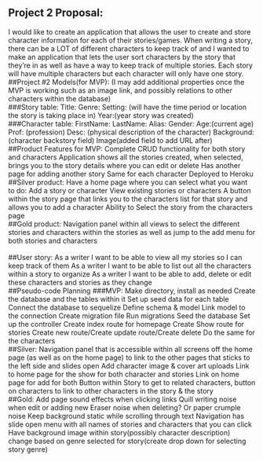 ## Project 2 Proposal:

I would like to create an application that allows the user to create and store character information for each of their stories/games. When writing a story, there can be a LOT of different characters to keep track of and I wanted to make an application that lets the user sort characters by the story that they’re in as well as have a way to keep track of multiple stories. Each story will have multiple characters but each character will only have one story. 
<br>
##Project #2 Models(for MVP):
(I may add additional properties once the MVP is working such as an image link, and possibly relations to other characters within the database)
<br>
###Story table:
Title: 
Genre:
Setting: (will have the time period or location the story is taking place in)
Year:(year story was created)
<br>
###Character table:
FirstName:
LastName:
Alias:
Gender:
Age:(current age)
Prof: (profession)
Desc: (physical description of the character)
Background: (character backstory field)
Image(added field to add URL after)
<br>
##Product Features for MVP:
Complete CRUD functionality for both story and characters
Application shows all the stories created, when selected, brings you to the story details where you can edit or delete
Has another page for adding another story
Same for each character
Deployed to Heroku
<br>
##Silver product:
Have a home page where you can select what you want to do:
Add a story or character
View existing stories or characters
A button within the story page that links you to the characters list for that story and allows you to add a character
Ability to Select the story from the characters page
<br>
##Gold product:
Navigation panel within all views to select the different stories and characters within the stories as well as jump to the add menu for both stories and characters
<br>
<br>
##User story:
As a writer I want to be able to view all my stories so I can keep track of them
As a writer I want to be able to list out all the characters within a story to organize
As a writer I want to be able to add, delete or edit these characters and stories as they change
<br>
##Pseudo-code Planning
###MVP:
Make directory, install as needed
Create the database and the tables within it
Set up seed data for each table
Connect the database to sequelize
Define schema & model
Link model to the connection
Create migration file
Run migrations
Seed the database
Set up the controller
Create index route for homepage
Create Show route for stories
Create new route/Create update route/Create delete
Do the same for the characters
<br>
##Silver:
Navigation panel that is accessible within all screens off the home page (as well as on the home page) to link to the other pages that sticks to the left side and slides open
Add character image & cover art uploads
Link to home page for the show for both character and stories
Link on home page for add for both
Button within Story to get to related characters, button on characters to link to other characters in the story & the story
<br>
##Gold:
Add page sound effects when clicking links
Quill writing noise when edit or adding new
Eraser noise when deleting? Or paper crumple noise
Keep background static while scrolling through text
Navigation has slide open menu with all names of stories and characters that you can click
Have background image within story(possibly character description) change based on genre selected for story(create drop down for selecting story genre)
